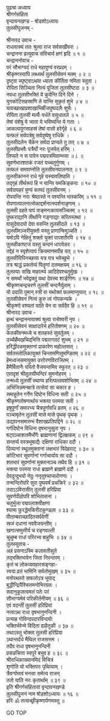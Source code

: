 पुढचा अध्याय  
श्रीगर्गसंहिता  
वृन्दावनखण्ड - षोडशोऽध्यायः  
तुलसीपूजनम् -  
  
श्रीनारद उवाच -  
राधावाक्यं ततः श्रुत्वा राज सर्वसखीवरा ।  
चन्द्रानना प्रत्युवाच संविचार्य क्षणं हृदि ॥ १ ॥  
चन्द्राननोवाच -  
परं सौभाग्यदं राधे महापुण्यं वरप्रदम् ।  
श्रीकृष्णस्यापि लब्ध्यर्थं तुलसीसेवनं मतम् ॥ २ ॥  
दृष्ट्वा स्पृष्ट्वाऽथवा ध्याता कीर्तिता नमिता स्तुता ।  
रोपिता सिञ्चिता नित्यं पूजिता तुलसीष्टदा ॥ ३ ॥  
नवधा तुलसीभक्तिं ये कुर्वन्ति दिने दिने ।  
युगकोटिसहस्राणि ते यान्ति सुकृतं शुभे ॥ ४ ॥  
यावच्छाखाप्रशाखाभिर्बीजपुष्पदलैः शुभैः ।  
रोपिता तुलसी मर्त्यैः वर्धते वसुधातले ॥ ५ ॥  
तेषां वंशेषु ये जाता ये भविष्यन्ति ये गताः ।  
आकल्पयुगसाहस्रं तेषां वासो हरेर्गृहे ॥ ६ ॥  
यत्फलं सर्वपत्रेषु सर्वपुष्पेषु राधिके ।  
तुलसीदलेन चैकेन सर्वदा प्राप्यते तु तत् ॥ ७ ॥  
तुलसीप्रभवैः पत्रैर्यो नरः पूजयेत् हरिम् ।  
लिप्यते न स पापेन पद्मपत्रमिवाम्भसा ॥ ८ ॥  
सुवर्णभारशतकं रजतं यच्चतुर्गुणम् ।  
तत्फलं समवाप्नोति तुलसीवनपालनात् ॥ ९ ॥  
तुलसीकाननं राधे गृहे यस्यावतिष्ठति ।  
तद्‌गृहं तीर्थरूपं हि न यान्ति यमकिङ्कराः ॥ १० ॥  
सर्वपापहरं पुण्यं कामदं तुलसीवनम् ।  
रोपयन्ति नराः श्रेष्ठास्ते न पश्यन्ति भास्करिम् ॥ ११ ॥  
रोपणात्पालनात्सेकाद्दर्शनात्स्पर्शनान्नृणाम् ।  
तुलसी दहते पापं वाङ्‌मनःकायसञ्चितम् ॥ १२ ॥  
पुष्कराद्यानि तीर्थानि गङ्गाद्याः सरितस्तथा ।  
वासुदेवादयो देवा वसन्ति तुलसीदले ॥ १३ ॥  
तुलसीमञ्जरीयुक्तो यस्तु प्राणान्विमुञ्चति ।  
यमोऽपि नेक्षितुं शक्तो युक्तं पापशतैरपि ॥ १४ ॥  
तुलसीकाष्टजं यस्तु चन्दनं धारयेन्नरः ।  
तद्देहं न स्पृशेत्पापं क्रियमाणमपीह यत् ॥ १५ ॥  
तुलसीविपिनच्छाया यत्र यत्र भवेच्छुभे ।  
तत्र श्राद्धं प्रकर्तव्यं पितॄणां दत्तमक्षयम् ॥ १६ ॥  
तुलस्याः सखि माहात्म्यं आदिदेवश्चतुर्मुखः ।  
न समर्थो भवेद्वक्तुं यथा देवस्य शार्ङ्‌गिणः ॥ १७ ॥  
श्रीकृष्णचन्द्रचरणे तुलसीं चन्दनैर्युताम् ।  
यो ददाति पुमान् स्त्री वा यथोक्तं फलमाप्नुयात् ॥ १८ ॥  
तुलसीसेवनं नित्यं कुरु त्वं गोपकन्यके ।  
श्रीकृष्णो वश्यतां याति येन वा सर्वदैव हि ॥ १९ ॥  
श्रीनारद उवाच -  
इत्थं चन्द्राननावाक्यं श्रुत्वा रासेश्वरी नृप ।  
तुलसीसेवनं साक्षादारेभे हरितोषणम् ॥ २० ॥  
केतकीवनमध्ये च शतहस्तं सुवर्तुलम् ।  
उच्चैर्हेमखचिद्‌भित्ति पद्मरागतटं शुभम् ॥ २१ ॥  
हरिद्धीरकमुक्तानां प्राकारेण महोल्लसत् ।  
सर्वतस्तोलिकायुक्तं चिन्तामणिसुमण्डितम् ॥ २२ ॥  
हेमध्वजसमायुक्तं उत्तोरणविराजितम् ।  
हैमैर्वितानैः परितो वैजयन्तमिव स्फुरत् ॥ २३ ॥  
एतादृशं श्रीतुलसीमन्दिरं सुमनोहरम् ।  
तन्मध्ये तुलसीं स्थाप्य हरित्पल्लवशोभितम् ॥ २४ ॥  
अभिजिन्नमनक्षत्रे तत्सेवां सा चकार ह ।  
समाहूतेन गर्गेण दिष्टेन विधिना सती ॥ २५ ॥  
श्रीकृष्णतोषणार्थाय भक्त्या परमया सती ।  
इषुपूर्णां समारभ्य चैत्रपूर्णावधि व्रतम् ॥ २६ ॥  
पञ्चामृतेन तुलसीं मासे मासे पृथक् पृथक् ।  
उद्यापनसमारम्भं वैशाखप्रतिपद्दिने ॥ २८ ॥  
गर्गदिष्टेन विधिना वृषभानुसुता नृप ।  
षट्पञ्चाशत्तमैर्भोगैः ब्राह्मणानां द्विलक्षकम् ॥ २९ ॥  
सन्तर्प्य वस्त्रभूषाद्यैः दक्षिणां राधिका ददौ ।  
दिव्यानां स्थूलमुक्तानां लक्षभारं विदेहराट् ॥ ३० ॥  
कोटिभारं सुवर्णानां गर्गाचार्याय सा ददौ ।  
शतभारं सुवर्णानां मुक्तानाञ्च तथैव हि ॥ ३१ ॥  
भक्त्या परमया राधा ब्राह्मणे ब्राह्मणे ददौ ।  
देवदुन्दुभयो नेदुः ननृतुश्चाप्सरोगणाः ।  
तन्मन्दिरोपरि सुरा पुष्पवर्षं प्रचक्रिरे ॥ ३२ ॥  
तदाऽऽविरासीत् तुलसी हरिप्रिया  
     सुवर्णपीठोपरि शोभितासना ।  
चतुर्भुजा पद्मपलाशवीक्षणा  
     श्यामा फुरद्धेमकिरीटकुण्डला ॥ ३३ ॥  
पीताम्बराच्छादितसर्पवेणीं  
     स्रजं दधानां नववैजयन्तीम् ।  
खगात्समुत्तीर्य च रङ्गवल्ली  
     चुचुम्ब राधां परिरभ्य बाहुभिः ॥ ३४ ॥  
तुलस्युवाच -  
अहं प्रसनाऽस्मि कलावतीसुते  
     तद्‌भक्तिभावेन जिता निरन्तरम् ।  
कृतं च लोकव्यवहारसङ्गहा-  
     त्त्वया व्रतं भामिनि सर्वतोमुखम् ॥ ३५ ॥  
मनोरथस्ते सफलोऽत्र भूयाद्  
     बुद्धीन्द्रियैश्चित्तमनोभिरग्रतः ।  
सदानुकूलत्वमलं पतेः परं  
     सौभाग्यमेवं परिकीर्तनीयम् ॥ ३६ ॥  
एवं वदन्तीं तुलसीं हरिप्रियां  
     नत्वाऽथ राधा वृषभानुनन्दिनी ।  
प्रत्याह गोविन्दपदारविन्दयोः  
     भक्तिर्भवेन्मे विदिता ह्यहैतुकी ॥ ३७ ॥  
तथाऽस्तु चोक्ता तुलसी हरिप्रिया  
     ऽथान्तर्दधे मैथिल राजसत्तम ।  
तदैव राधा वृषभानुनन्दिनी  
     प्रसन्नचित्ता स्वपुरे बभुव ह ॥ ३८ ॥  
श्रीराधिकाख्यानमिदं विचित्रं  
     शृणोति यो भक्तिपरः पृथिव्याम् ।  
त्रैवर्ग्यभावं मनसा समेत्य राजन्  
     ततो याति नरः कृतार्थाम् ॥ ३९ ॥  
इति श्रीगर्गसंहितायां वृन्दावनखण्डे  
तुलसीपूजनं नाम षोडशोऽध्यायः ॥ १६ ॥  
हरिः ॐ तत्सच्छ्रीकृष्णार्पणमस्तु ॥  
  
GO TOP
